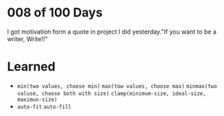 # 008 of 100 Days

I got motivation form a quote in project I did yesterday."If you want to be a writer, Write!!"

# Learned
- `min(two values, choose min)` `max(tow values, choose max)` `minmax(two valuse, choose both with size)` `clamp(minimum-size, ideal-size, maximun-size)`
- `auto-fit` `auto-fill`
